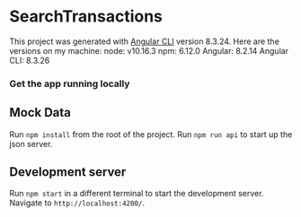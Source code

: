 # SearchTransactions

This project was generated with [Angular CLI](https://github.com/angular/angular-cli) version 8.3.24.
Here are the versions on my machine:
node: v10.16.3
npm: 6.12.0
Angular: 8.2.14
Angular CLI: 8.3.26

### Get the app running locally
## Mock Data
Run `npm install` from the root of the project. 
Run `npm run api` to start up the json server.

## Development server

Run `npm start` in a different terminal to start the development server. Navigate to `http://localhost:4200/`. 


